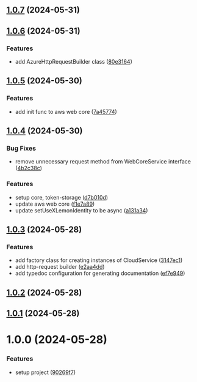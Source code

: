 ## [1.0.7](https://github.com/lemoncloud-io/lemon-web-core/compare/v1.0.6...v1.0.7) (2024-05-31)

## [1.0.6](https://github.com/lemoncloud-io/lemon-web-core/compare/v1.0.5...v1.0.6) (2024-05-31)

### Features

-   add AzureHttpRequestBuilder class ([80e3164](https://github.com/lemoncloud-io/lemon-web-core/commit/80e3164894dff6faa5cd8931265e6bc77bf2da62))

## [1.0.5](https://github.com/lemoncloud-io/lemon-web-core/compare/v1.0.4...v1.0.5) (2024-05-30)

### Features

-   add init func to aws web core ([7a45774](https://github.com/lemoncloud-io/lemon-web-core/commit/7a45774bda76f690c01e665450341513b3212f3b))

## [1.0.4](https://github.com/lemoncloud-io/lemon-web-core/compare/v1.0.3...v1.0.4) (2024-05-30)

### Bug Fixes

-   remove unnecessary request method from WebCoreService interface ([4b2c38c](https://github.com/lemoncloud-io/lemon-web-core/commit/4b2c38cdb5af8f51c7765c042113b1e638b17f7e))

### Features

-   setup core, token-storage ([d7b010d](https://github.com/lemoncloud-io/lemon-web-core/commit/d7b010deea3474405d179525c37d965a6f666d81))
-   update aws web core ([f1e7a89](https://github.com/lemoncloud-io/lemon-web-core/commit/f1e7a899d8d184b251bbc641241beb93d40e63ca))
-   update setUseXLemonIdentity to be async ([a131a34](https://github.com/lemoncloud-io/lemon-web-core/commit/a131a34dd29cfd72de72a1fc14e77944963ab816))

## [1.0.3](https://github.com/lemoncloud-io/lemon-web-core/compare/v1.0.2...v1.0.3) (2024-05-28)

### Features

-   add factory class for creating instances of CloudService ([3147ec1](https://github.com/lemoncloud-io/lemon-web-core/commit/3147ec12c29edc6024ba378d9802c0c84c538bdf))
-   add http-request builder ([e2aa4dd](https://github.com/lemoncloud-io/lemon-web-core/commit/e2aa4ddfab3bf2abb0ab93981fa8a883daa718b7))
-   add typedoc configuration for generating documentation ([ef7e949](https://github.com/lemoncloud-io/lemon-web-core/commit/ef7e9496e19b66192ae3f4b871c61987910e69b1))

## [1.0.2](https://github.com/lemoncloud-io/lemon-web-core/compare/v1.0.1...v1.0.2) (2024-05-28)

## [1.0.1](https://github.com/lemoncloud-io/lemon-web-core/compare/v1.0.0...v1.0.1) (2024-05-28)

# 1.0.0 (2024-05-28)

### Features

-   setup project ([90269f7](https://github.com/lemoncloud-io/lemon-web-core/commit/90269f7ef21c4948ac0616c5650fe7940a2b6f90))
